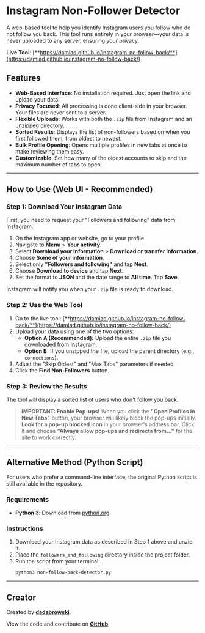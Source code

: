 # Instagram Non-Follower Detector

A web-based tool to help you identify Instagram users you follow who do not follow you back. This tool runs entirely in your browser—your data is never uploaded to any server, ensuring your privacy.

**Live Tool**: [**https://damiad.github.io/instagram-no-follow-back/**](https://damiad.github.io/instagram-no-follow-back/)

## Features

-   **Web-Based Interface**: No installation required. Just open the link and upload your data.
-   **Privacy Focused**: All processing is done client-side in your browser. Your files are never sent to a server.
-   **Flexible Uploads**: Works with both the `.zip` file from Instagram and an unzipped directory.
-   **Sorted Results**: Displays the list of non-followers based on when you first followed them, from oldest to newest.
-   **Bulk Profile Opening**: Opens multiple profiles in new tabs at once to make reviewing them easy.
-   **Customizable**: Set how many of the oldest accounts to skip and the maximum number of tabs to open.

---

## How to Use (Web UI - Recommended)

### Step 1: Download Your Instagram Data

First, you need to request your "Followers and following" data from Instagram.

1.  On the Instagram app or website, go to your profile.
2.  Navigate to **Menu** > **Your activity**.
3.  Select **Download your information** > **Download or transfer information**.
4.  Choose **Some of your information**.
5.  Select only **"Followers and following"** and tap **Next**.
6.  Choose **Download to device** and tap **Next**.
7.  Set the format to **JSON** and the date range to **All time**. Tap **Save**.

Instagram will notify you when your `.zip` file is ready to download.

### Step 2: Use the Web Tool

1.  Go to the live tool: [**https://damiad.github.io/instagram-no-follow-back/**](https://damiad.github.io/instagram-no-follow-back/)
2.  Upload your data using one of the two options:
    -   **Option A (Recommended):** Upload the entire `.zip` file you downloaded from Instagram.
    -   **Option B:** If you unzipped the file, upload the parent directory (e.g., `connections`).
3.  Adjust the "Skip Oldest" and "Max Tabs" parameters if needed.
4.  Click the **Find Non-Followers** button.

### Step 3: Review the Results

The tool will display a sorted list of users who don't follow you back.

> **IMPORTANT: Enable Pop-ups!**
> When you click the **"Open Profiles in New Tabs"** button, your browser will likely block the pop-ups initially. **Look for a pop-up blocked icon** in your browser's address bar. Click it and choose **"Always allow pop-ups and redirects from..."** for the site to work correctly.

---

## Alternative Method (Python Script)

For users who prefer a command-line interface, the original Python script is still available in the repository.

### Requirements

-   **Python 3**: Download from [python.org](https://www.python.org/).

### Instructions

1.  Download your Instagram data as described in Step 1 above and unzip it.
2.  Place the `followers_and_following` directory inside the project folder.
3.  Run the script from your terminal:
    ```bash
    python3 non-follow-back-detector.py
    ```

---

## Creator

Created by **[dadabrowski](https://www.instagram.com/dadabrowski/)**.

View the code and contribute on **[GitHub](https://github.com/damiad/instagram-no-follow-back)**.
